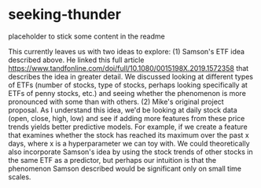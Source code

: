 # seeking-thunder

placeholder to stick some content in the readme

This currently leaves us with two ideas to explore:
(1) Samson's ETF idea described above.  He linked this full article  https://www.tandfonline.com/doi/full/10.1080/0015198X.2019.1572358 that describes the idea in greater detail.  We discussed looking at different types of ETFs (number of stocks, type of stocks, perhaps looking specifically at ETFs of penny stocks, etc.) and seeing whether the phenomenon is more pronounced with some than with others.
(2) Mike's original project proposal.  As I understand this idea, we'd be looking at daily stock data (open, close, high, low) and see if adding more features from these price trends yields better predictive models.  For example, if we create a feature that examines whether the stock has reached its maximum over the past x days, where x is a hyperparameter we can toy with.   We could theoretically also incorporate Samson's idea by using the stock trends of other stocks in the same ETF as a predictor, but perhaps our intuition is that the phenomenon Samson described would be significant only on small time scales.
